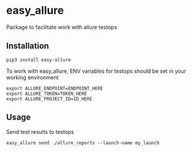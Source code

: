 # easy_allure

Package to facilitate work with allure testops

## Installation

```shell
pip3 install easy-allure
```
To work with easy_allure, ENV variables for testops should be set in your working environment
```shell
export ALLURE_ENDPOINT=ENDPOINT_HERE
export ALLURE_TOKEN=TOKEN_HERE
export ALLURE_PROJECT_ID=ID_HERE
```

## Usage

Send test results to testops
```shell
easy_allure send ./allure_reports --launch-name my_launch
```

